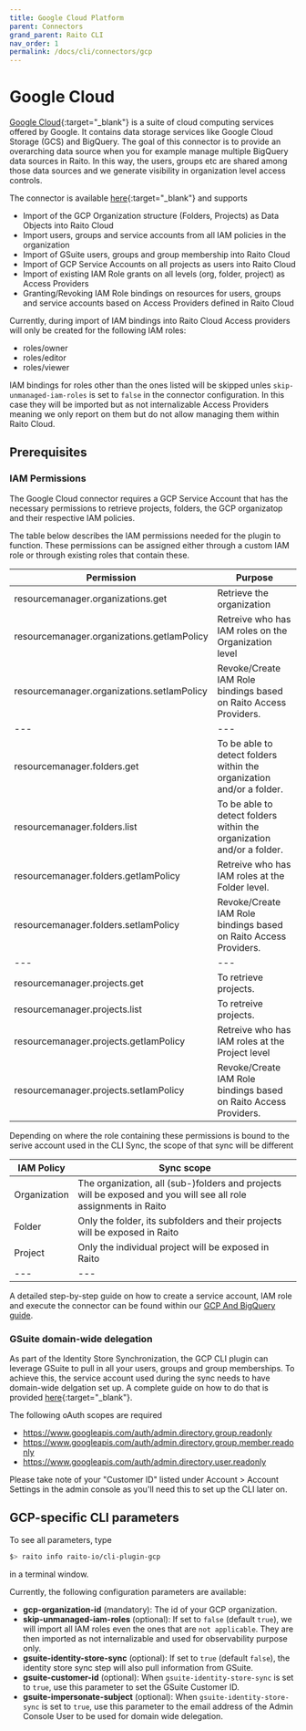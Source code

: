 ```yaml
---
title: Google Cloud Platform
parent: Connectors
grand_parent: Raito CLI
nav_order: 1
permalink: /docs/cli/connectors/gcp
---
```


# Google Cloud

[Google Cloud](https://cloud.google.com){:target="_blank"} is a suite of cloud computing services offered by Google. It contains data storage services like Google Cloud Storage (GCS) and BigQuery. The goal of this connector is to provide an overarching data source when you for example manage multiple BigQuery data sources in Raito. In this way, the users, groups etc are shared among those data sources and we generate visibility in organization level access controls.

The connector is available [here](https://github.com/raito-io/cli-plugin-gcp){:target="_blank"} and supports
* Import of the GCP Organization structure (Folders, Projects) as Data Objects into Raito Cloud
* Import users, groups and service accounts from all IAM policies in the organization
* Import of GSuite users, groups and group membership into Raito Cloud
* Import of GCP Service Accounts on all projects as users into Raito Cloud
* Import of existing IAM Role grants on all levels (org, folder, project) as Access Providers  
* Granting/Revoking IAM Role bindings on resources for users, groups and service accounts based on Access Providers defined in Raito Cloud

Currently, during import of IAM bindings into Raito Cloud Access providers will only be created for the following IAM roles:
* roles/owner
* roles/editor
* roles/viewer

IAM bindings for roles other than the ones listed will be skipped unles `skip-unmanaged-iam-roles` is set to `false` in the connector configuration. In this case they will be imported but as not internalizable Access Providers meaning we only report on them but do not allow managing them within Raito Cloud.

## Prerequisites
### IAM Permissions
The Google Cloud connector requires a GCP Service Account that has the necessary permissions to retrieve projects, folders, the GCP organizatop and their respective IAM policies.

The table below describes the IAM permissions needed for the plugin to function. These permissions can be assigned either through a custom IAM role or through existing roles that contain these.

| Permission  | Purpose  |
|---|---|
| resourcemanager.organizations.get | Retrieve the organization |
| resourcemanager.organizations.getIamPolicy | Retreive who has IAM roles on the Organization level |
| resourcemanager.organizations.setIamPolicy | Revoke/Create IAM Role bindings based on Raito Access Providers. |
|---|---|
| resourcemanager.folders.get | To be able to detect folders within the organization and/or a folder. |
| resourcemanager.folders.list | To be able to detect folders within the organization and/or a folder. |
| resourcemanager.folders.getIamPolicy | Retreive who has IAM roles at the Folder level. |
| resourcemanager.folders.setIamPolicy | Revoke/Create IAM Role bindings based on Raito Access Providers. |
|---|---|
| resourcemanager.projects.get| To retrieve projects. |
| resourcemanager.projects.list | To retreive projects. |
| resourcemanager.projects.getIamPolicy | Retreive who has IAM roles at the Project level |
| resourcemanager.projects.setIamPolicy | Revoke/Create IAM Role bindings based on Raito Access Providers. |

Depending on where the role containing these permissions is bound to the serive account used in the CLI Sync, the scope of that sync will be different

| IAM Policy | Sync scope |
|---|---|
| Organization | The organization, all (sub-)folders and projects will be exposed and you will see all role assignments in Raito |
| Folder | Only the folder, its subfolders and their projects will be exposed in Raito |
| Project | Only the individual project will be exposed in Raito |
|---|---|

A detailed step-by-step guide on how to create a service account, IAM role and execute the connector can be found within our [GCP And BigQuery guide](/docs/guide/bigquery).

### GSuite domain-wide delegation
As part of the Identity Store Synchronization, the GCP CLI plugin can leverage GSuite to pull in all your users, groups and group memberships. To achieve this, the service account used during the sync needs to have domain-wide delgation set up. A complete guide on how to do that is provided [here](https://apps.google.com/supportwidget/articlehome?hl=en&article_url=https%3A%2F%2Fsupport.google.com%2Fa%2Fanswer%2F162106%3Fhl%3Den&assistant_id=generic-unu&product_context=162106&product_name=UnuFlow&trigger_context=a){:target="_blank"}.

The following oAuth scopes are required
* https://www.googleapis.com/auth/admin.directory.group.readonly
* https://www.googleapis.com/auth/admin.directory.group.member.readonly
* https://www.googleapis.com/auth/admin.directory.user.readonly

Please take note of your "Customer ID" listed under Account > Account Settings in the admin console as you'll need this to set up the CLI later on.

## GCP-specific CLI parameters

To see all parameters, type 
```bash
$> raito info raito-io/cli-plugin-gcp
```
in a terminal window.

Currently, the following configuration parameters are available:
* **gcp-organization-id** (mandatory): The id of your GCP organization.
* **skip-unmanaged-iam-roles** (optional): If set to `false` (default `true`), we will import all IAM roles even the ones that are `not applicable`. They are then imported as not internalizable and used for observability purpose only. 
* **gsuite-identity-store-sync** (optional): If set to `true` (default `false`), the identity store sync step will also pull information from GSuite.
* **gsuite-customer-id** (optional): When `gsuite-identity-store-sync` is set to `true`, use this parameter to set the GSuite Customer ID.
* **gsuite-impersonate-subject** (optional): When `gsuite-identity-store-sync` is set to `true`, use this parameter to the email address of the Admin Console User to be used for domain wide delegation.
